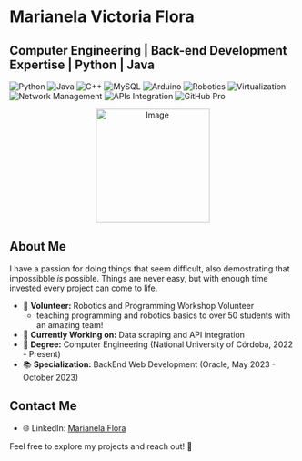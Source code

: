 # Marianela Victoria Flora
## Computer Engineering | Back-end Development Expertise | Python | Java 

![Python](https://img.shields.io/badge/Python-3776AB?style=for-the-badge&logo=python&logoColor=white)
![Java](https://img.shields.io/badge/Java-007396?style=for-the-badge&logo=java&logoColor=white)
![C++](https://img.shields.io/badge/C%2B%2B-00599C?style=for-the-badge&logo=c%2B%2B&logoColor=white)
![MySQL](https://img.shields.io/badge/MySQL-4479A1?style=for-the-badge&logo=mysql&logoColor=white)
![Arduino](https://img.shields.io/badge/Arduino-00979D?style=for-the-badge&logo=arduino&logoColor=white)
![Robotics](https://img.shields.io/badge/Robotics-0085CA?style=for-the-badge&logo=robotics&logoColor=white)
![Virtualization](https://img.shields.io/badge/Virtualization-000000?style=for-the-badge&logo=virtualbox&logoColor=white)
![Network Management](https://img.shields.io/badge/Network_Management-000000?style=for-the-badge&logo=cisco&logoColor=white)
![APIs Integration](https://img.shields.io/badge/APIs_Integration-004C97?style=for-the-badge&logo=swagger&logoColor=white)
![GitHub Pro](https://img.shields.io/badge/GitHub%20Pro-000000?style=for-the-badge&logo=github&logoColor=white)

<p align="center">
  <img src="https://www.discoverengineering.org/wp-content/uploads/2023/12/mj_11334_4.jpg" alt="Image" width="200">
</p>

## About Me

I have a passion for doing things that seem difficult, also demostrating that impossibble _is_ possible. Things are never easy, but with enough time invested every project can come to life.

- 🤖 **Volunteer:** Robotics and Programming Workshop Volunteer
  - teaching programming and robotics basics to over 50 students with an amazing team!
- 🚀 **Currently Working on:** Data scraping and API integration
- 🌟 **Degree:** Computer Engineering (National University of Córdoba, 2022 - Present)
- 📚 **Specialization:** BackEnd Web Development (Oracle, May 2023 - October 2023)



## Contact Me
- 🌐 LinkedIn: [Marianela Flora](http://linkedin.com/in/marianela-victoria-flora-b52131205/)

Feel free to explore my projects and reach out! 🚀

